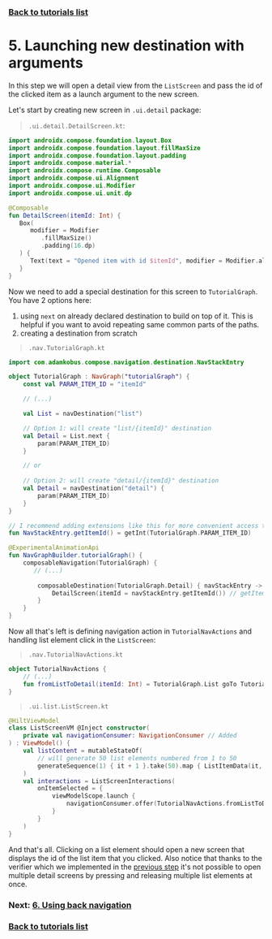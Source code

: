 ### [Back to tutorials list](README.md)

# 5. Launching new destination with arguments

In this step we will open a detail view from the `ListScreen` and pass the id of the clicked item as a launch argument 
to the new screen.

Let's start by creating new screen in `.ui.detail` package:

> `.ui.detail.DetailScreen.kt`:
```kotlin
import androidx.compose.foundation.layout.Box
import androidx.compose.foundation.layout.fillMaxSize
import androidx.compose.foundation.layout.padding
import androidx.compose.material.*
import androidx.compose.runtime.Composable
import androidx.compose.ui.Alignment
import androidx.compose.ui.Modifier
import androidx.compose.ui.unit.dp

@Composable
fun DetailScreen(itemId: Int) {
   Box(
      modifier = Modifier
         .fillMaxSize()
         .padding(16.dp)
   ) {
      Text(text = "Opened item with id $itemId", modifier = Modifier.align(Alignment.Center))
   }
}
```

Now we need to add a special destination for this screen to `TutorialGraph`. You have 2 options here:
1. using `next` on already declared destination to build on top of it. 
   This is helpful if you want to avoid repeating same common parts of the paths.
2. creating a destination from scratch

> `.nav.TutorialGraph.kt`
```kotlin
import com.adamkobus.compose.navigation.destination.NavStackEntry

object TutorialGraph : NavGraph("tutorialGraph") {
    const val PARAM_ITEM_ID = "itemId"

    // (...)

    val List = navDestination("list")

    // Option 1: will create "list/{itemId}" destination
    val Detail = List.next { 
        param(PARAM_ITEM_ID)
    }

    // or
    
    // Option 2: will create "detail/{itemId}" destination
    val Detail = navDestination("detail") {
        param(PARAM_ITEM_ID)
    }
}

// I recommend adding extensions like this for more convenient access to param's value
fun NavStackEntry.getItemId() = getInt(TutorialGraph.PARAM_ITEM_ID)

@ExperimentalAnimationApi
fun NavGraphBuilder.tutorialGraph() {
    composableNavigation(TutorialGraph) {
       // (...)
       
        composableDestination(TutorialGraph.Detail) { navStackEntry ->
            DetailScreen(itemId = navStackEntry.getItemId()) // getItemId() is the extension we declared above
        }
    }
}
```

Now all that's left is defining navigation action in `TutorialNavActions` and handling list element click in the `ListScreen`:

> `.nav.TutorialNavActions.kt`
```kotlin
object TutorialNavActions {
    // (...)
    fun fromListToDetail(itemId: Int) = TutorialGraph.List goTo TutorialGraph.Detail arg itemId
}
```

> `.ui.list.ListScreen.kt`
```kotlin
@HiltViewModel
class ListScreenVM @Inject constructor(
    private val navigationConsumer: NavigationConsumer // Added
) : ViewModel() {
    val listContent = mutableStateOf(
        // will generate 50 list elements numbered from 1 to 50
        generateSequence(1) { it + 1 }.take(50).map { ListItemData(it, "List item #$it") }.toList()
    )
    val interactions = ListScreenInteractions(
        onItemSelected = {
            viewModelScope.launch {
                navigationConsumer.offer(TutorialNavActions.fromListToDetail(it.id)) // changed, previously it was TODO
            }
        }
    )
}

```

And that's all. Clicking on a list element should open a new screen that displays the id of the list item that you clicked.
Also notice that thanks to the verifier which we implemented in the [previous step](04_nav_verifier.md) it's not possible 
to open multiple detail screens by pressing and releasing multiple list elements at once. 

### Next: [6. Using back navigation](06_back_navigation.md)

### [Back to tutorials list](README.md)

<!-- GENERATED SECTION - DON'T ADD ANY TEXT BELOW THIS TAG -->

